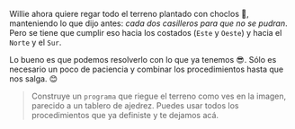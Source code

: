 <gs-attire attire-url="https://raw.githubusercontent.com/MumukiProject/mumuki-guia-gobstones-practica-procedimientos-kids/master/assets/attires/config.json"></gs-attire>
<gs-toolbox toolbox-url="https://raw.githubusercontent.com/MumukiProject/mumuki-guia-gobstones-practica-procedimientos-kids/master/assets/toolbox_1553290173357.xml"></gs-toolbox>

Willie ahora quiere regar todo el terreno plantado con choclos :corn:, manteniendo lo que dijo antes: _cada dos casilleros para que no se pudran_. Pero se tiene que cumplir eso hacia los costados (`Este` y `Oeste`) y hacia el `Norte` y el `Sur`.

Lo bueno es que podemos resolverlo con lo que ya tenemos :sunglasses:. Sólo es necesario un poco de paciencia y combinar los procedimientos hasta que nos salga. :blush:

> Construye un `programa` que riegue el terreno como ves en la imagen, parecido a un tablero de ajedrez. Puedes usar todos los procedimientos que ya definiste y te dejamos acá.